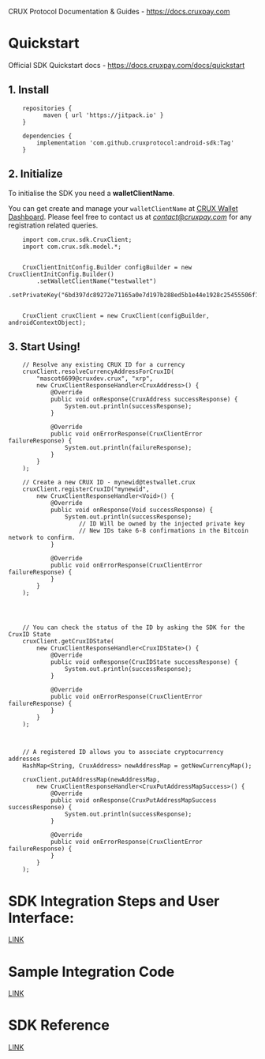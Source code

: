 
CRUX Protocol Documentation & Guides - https://docs.cruxpay.com


# Quickstart

Official SDK Quickstart docs - https://docs.cruxpay.com/docs/quickstart

## 1. Install

```
    repositories {
          maven { url 'https://jitpack.io' }
    }

    dependencies {
        implementation 'com.github.cruxprotocol:android-sdk:Tag'
    }
```

## 2. Initialize

To initialise the SDK you need a **walletClientName**.

You can get create and manage your `walletClientName` at [CRUX Wallet Dashboard](https://cruxpay.com/wallet/dashboard). Please feel free to contact us at *contact@cruxpay.com* for any registration related queries.

```
    import com.crux.sdk.CruxClient;
    import com.crux.sdk.model.*;


    CruxClientInitConfig.Builder configBuilder = new CruxClientInitConfig.Builder()
        .setWalletClientName("testwallet")
        .setPrivateKey("6bd397dc89272e71165a0e7d197b288ed5b1e44e1928c25455506f1968f");


    CruxClient cruxClient = new CruxClient(configBuilder, androidContextObject);
```


## 3. Start Using!

```
    // Resolve any existing CRUX ID for a currency
    cruxClient.resolveCurrencyAddressForCruxID(
        "mascot6699@cruxdev.crux", "xrp",
        new CruxClientResponseHandler<CruxAddress>() {
            @Override
            public void onResponse(CruxAddress successResponse) {
                System.out.println(successResponse);
            }

            @Override
            public void onErrorResponse(CruxClientError failureResponse) {
                System.out.println(failureResponse);
            }
        }
    );

    // Create a new CRUX ID - mynewid@testwallet.crux
    cruxClient.registerCruxID("mynewid",
        new CruxClientResponseHandler<Void>() {
            @Override
            public void onResponse(Void successResponse) {
                System.out.println(successResponse);
                    // ID Will be owned by the injected private key
                    // New IDs take 6-8 confirmations in the Bitcoin network to confirm.
            }

            @Override
            public void onErrorResponse(CruxClientError failureResponse) {
            }
        }
    );




    // You can check the status of the ID by asking the SDK for the CruxID State
    cruxClient.getCruxIDState(
        new CruxClientResponseHandler<CruxIDState>() {
            @Override
            public void onResponse(CruxIDState successResponse) {
                System.out.println(successResponse);
            }

            @Override
            public void onErrorResponse(CruxClientError failureResponse) {
            }
        }
    );



    // A registered ID allows you to associate cryptocurrency addresses
    HashMap<String, CruxAddress> newAddressMap = getNewCurrencyMap();

    cruxClient.putAddressMap(newAddressMap,
        new CruxClientResponseHandler<CruxPutAddressMapSuccess>() {
            @Override
            public void onResponse(CruxPutAddressMapSuccess successResponse) {
                System.out.println(successResponse);
            }

            @Override
            public void onErrorResponse(CruxClientError failureResponse) {
            }
        }
    );
```


# SDK Integration Steps and User Interface:

[LINK](https://docs.cruxpay.com/docs/integration-dev-plan)

# Sample Integration Code

[LINK](https://github.com/cruxprotocol/android-sdk/blob/add-readme/app/src/main/java/com/example/liquid_test_2/MainActivity.java#L45)

# SDK Reference

[LINK](#)
